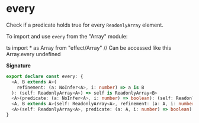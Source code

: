 # every

Check if a predicate holds true for every `ReadonlyArray` element.

To import and use `every` from the "Array" module:

ts
import \* as Array from "effect/Array"
// Can be accessed like this
Array.every
undefined

**Signature**

```ts
export declare const every: {
  <A, B extends A>(
    refinement: (a: NoInfer<A>, i: number) => a is B
  ): (self: ReadonlyArray<A>) => self is ReadonlyArray<B>
  <A>(predicate: (a: NoInfer<A>, i: number) => boolean): (self: ReadonlyArray<A>) => boolean
  <A, B extends A>(self: ReadonlyArray<A>, refinement: (a: A, i: number) => a is B): self is ReadonlyArray<B>
  <A>(self: ReadonlyArray<A>, predicate: (a: A, i: number) => boolean): boolean
}
```
